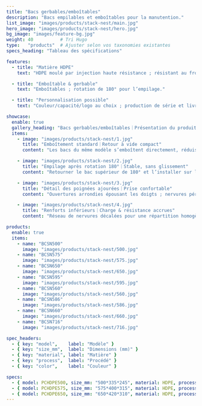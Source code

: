 ```yaml
---
title: "Bacs gerbables/emboîtables"
description: "Bacs empilables et emboîtables pour la manutention."
list_image: "images/products/stack-nest/main.jpg"
hero_image: "images/products/stack-nest/hero.jpg"
bg_image: "images/feature-bg.jpg"
weight: 40          # Tri Hugo
type:   "products"  # Ajuster selon vos taxonomies existantes
specs_heading: "Tableau des spécifications"

features:
  - title: "Matière HDPE"
    text: "HDPE moulé par injection haute résistance ; résistant au froid et aux chocs, peu sujet aux fissures."

  - title: "Emboîtable & gerbable"
    text: "Emboîtables ; rotation de 180° pour l’empilage."

  - title: "Personnalisation possible"
    text: "Couleur/capacité/logo au choix ; production de série et livraisons stables."

showcase:
  enable: true
  gallery_heading: "Bacs gerbables/emboîtables｜Présentation du produit"
  items:
    - image: "images/products/stack-nest/1.jpg"
      title: "Emboîtement standard｜Retour à vide compact"
      content: "Les bacs du même modèle s’emboîtent directement, réduisant fortement le volume en stockage et au retour ; adaptés au rechargement après tri et au stockage temporaire. HDPE injecté, résistant aux chocs et facile à nettoyer."

    - image: "images/products/stack-nest/2.jpg"
      title: "Empilage après rotation 180°｜Stable, sans glissement"
      content: "Retourner le bac supérieur de 180° et l’installer sur les points d’appui du bord du bac inférieur pour un « empilage inversé » : le bac supérieur ne s’enfonce pas ; idéal pour la mise en attente sur tables de tri/ligne."

    - image: "images/products/stack-nest/3.jpg"
      title: "Détail des poignées ajourées｜Prise confortable"
      content: "Ouvertures arrondies épousant les doigts ; nervures périphériques diffusant l’effort. Adhérence suffisante même mains mouillées, pour une manutention manuelle et mécanique plus sûre."

    - image: "images/products/stack-nest/4.jpg"
      title: "Renforts inférieurs｜Charge & résistance accrues"
      content: "Réseau de nervures décalées pour une répartition homogène, sans flambage à pleine charge ; texture antidérapante plus stable au sol humide. Convient à l’entreposage, au process, au lavage/séchage, etc."

products:
  enable: true
  items:
    - name: "BCSN500"
      image: "images/products/stack-nest/500.jpg"
    - name: "BCSN575"
      image: "images/products/stack-nest/575.jpg"
    - name: "BCSN650"
      image: "images/products/stack-nest/650.jpg"
    - name: "BCSN595"
      image: "images/products/stack-nest/595.jpg"
    - name: "BCSN560"
      image: "images/products/stack-nest/560.jpg"
    - name: "BCSN586"
      image: "images/products/stack-nest/586.jpg"
    - name: "BCSN660"
      image: "images/products/stack-nest/660.jpg"
    - name: "BCSN716"
      image: "images/products/stack-nest/716.jpg"

spec_headers:
  - { key: "model",    label: "Modèle" }
  - { key: "size_mm",  label: "Dimensions (mm)" }
  - { key: "material", label: "Matière" }
  - { key: "process",  label: "Procédé" }
  - { key: "color",    label: "Couleur" }

specs:
  - { model: PCHDPE500, size_mm: "500*335*245", material: HDPE, process: 注塑, color: 白 / 绿 }
  - { model: PCHDPE575, size_mm: "575*400*315", material: HDPE, process: 注塑, color: 白 / 绿 }
  - { model: PCHDPE650, size_mm: "650*420*310", material: HDPE, process: 注塑, color: 白 / 绿 }
---
```

